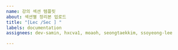 ```yaml
---
name: 강의 섹션 템플릿
about: 섹션별 정리본 업로드
title: "[Lec /Sec ] "
labels: documentation
assignees: dev-samin, hxcva1, moaoh, seongtaekkim, ssoyeong-lee

---
```



